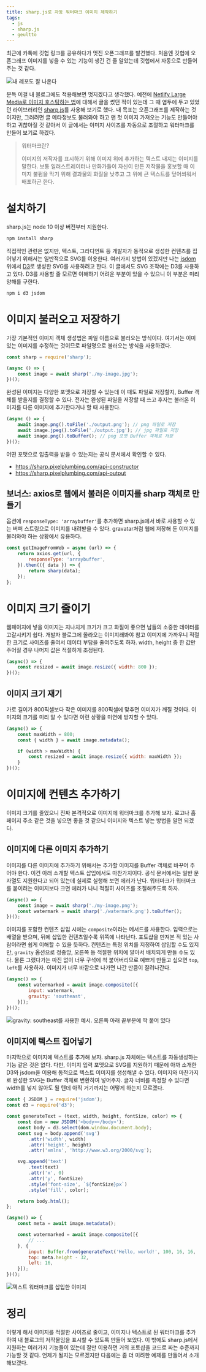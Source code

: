 ```yaml
---
title: sharp.js로 자동 워터마크 이미지 제작하기
tags:
  - js
  - sharp.js
  - geultto
---
```


최근에 카톡에 깃헙 링크를 공유하다가 멋진 오픈그래프를 발견했다. 처음엔 깃헙에 오픈그래프 이미지를 넣을 수 있는 기능이 생긴 건 줄 알았는데 깃헙에서 자동으로 만들어주는 것 같다.

![내 레포도 잘 나온다](./assets/opengraph.png)

문득 이걸 내 블로그에도 적용해보면 멋지겠다고 생각했다. 예전에 [Netlify Large Media로 이미지 호스팅하는 법](/post/netlify-large-media)에 대해서 글을 썼던 적이 있는데 그 때 염두에 두고 있었던 라이브러리인 [sharp.js](https://sharp.pixelplumbing.com)를 사용해 보기로 했다. 내 목표는 오픈그래프를 제작하는 것이지만, 그러려면 글 메타정보도 불러와야 하고 맨 첫 이미지 가져오는 기능도 만들어야 하고 귀찮아질 것 같아서 이 글에서는 이미지 사이즈를 자동으로 조절하고 워터마크를 만들어 보기로 하겠다.

> 워터마크란?
>
> 이미지의 저작자를 표시하기 위해 이미지 위에 추가하는 텍스트 내지는 이미지를 말한다. 보통 일러스트레이터나 만화가들이 자신이 만든 저작물을 홍보할 때 이미지 불펌을 막기 위해 결과물의 화질을 낮추고 그 위에 큰 텍스트를 덮어씌워서 배포하곤 한다.

# 설치하기

sharp.js는 node 10 이상 버전부터 지원한다.

```sh
npm install sharp
```

직접적인 관련은 없지만, 텍스트, 그라디언트 등 개발자가 동적으로 생성한 컨텐츠를 집어넣기 위해서는 일반적으로 SVG를 이용한다. 여러가지 방법이 있겠지만 나는 [jsdom](https://github.com/jsdom/jsdom) 위에서 [D3](https://d3js.org)로 생성한 SVG를 사용하려고 한다. 이 글에서도 SVG 조작에는 D3를 사용하고 있다. D3를 사용할 줄 모르면 이해하기 어려운 부분이 있을 수 있으니 이 부분은 미리 양해를 구한다.

```sh
npm i d3 jsdom
```

# 이미지 불러오고 저장하기

가장 기본적인 이미지 객체 생성법은 파일 이름으로 불러오는 방식이다. 여기서는 이미 있는 이미지를 수정하는 것이므로 파일명으로 불러오는 방식을 사용하겠다.

```js
const sharp = require('sharp');

(async () => {
	const image = await sharp('./my-image.jpg');
})();
```

완성된 이미지는 다양한 포맷으로 저장할 수 있는데 이 때도 파일로 저장할지, Buffer 객체를 받을지를 결정할 수 있다. 전자는 완성된 파일을 저장할 때 쓰고 후자는 불러온 이미지를 다른 이미지에 추가한다거나 할 때 사용한다.

```js
(async () => {
	await image.png().toFile('./output.png'); // png 파일로 저장
	await image.jpeg().toFile('./output.jpg'); // jpg 파일로 저장
	await image.png().toBuffer(); // png 포맷 Buffer 객체로 저장
})();
```

어떤 포맷으로 입출력을 받을 수 있는지는 공식 문서에서 확인할 수 있다.

- <https://sharp.pixelplumbing.com/api-constructor>
- <https://sharp.pixelplumbing.com/api-output>

## 보너스: axios로 웹에서 불러온 이미지를 sharp 객체로 만들기

옵션에 `responseType: 'arraybuffer'`를 추가하면 sharp.js에서 바로 사용할 수 있는 버퍼 스트링으로 이미지를 내려받을 수 있다. gravatar처럼 웹에 저장해 둔 이미지를 불러와야 하는 상황에서 유용하다.

```js
const getImageFromWeb = async (url) => {
    return axios.get(url, {
        responseType: 'arraybuffer',
    }).then(({ data }) => {
        return sharp(data);
    });
};
```

# 이미지 크기 줄이기

웹페이지에 넣을 이미지는 지나치게 크기가 크고 화질이 좋으면 남들의 소중한 데이터를 고갈시키기 쉽다. 개발자 블로그에 올라오는 이미지래봐야 참고 이미지에 가까우니 적절한 크기로 사이즈를 줄여서 데이터 부담을 줄여주도록 하자. width, height 중 한 값만 주어질 경우 나머지 값은 적절하게 조정된다.

```js
(async() => {
	const resized = await image.resize({ width: 800 });
})();
```

## 이미지 크기 재기

가로 길이가 800픽셀보다 작은 이미지를 800픽셀에 맞추면 이미지가 깨질 것이다. 이미지의 크기를 미리 알 수 있다면 이런 상황을 미연에 방지할 수 있다.

```js
(async() => {
	const maxWidth = 800;
	const { width } = await image.metadata();

	if (width > maxWidth) {
		const resized = await image.resize({ width: maxWidth });
	}
})();
```

# 이미지에 컨텐츠 추가하기

이미지 크기를 줄였으니 진짜 본격적으로 이미지에 워터마크를 추가해 보자. 로고나 홈페이지 주소 같은 것을 넣으면 좋을 것 같으니 이미지와 텍스트 넣는 방법을 알면 되겠다.

## 이미지에 다른 이미지 추가하기

이미지를 다른 이미지에 추가하기 위해서는 추가할 이미지를 Buffer 객체로 바꾸어 주어야 한다. 이건 아래 소개할 텍스트 삽입에서도 마찬가지이다. 공식 문서에서는 일반 문자열도 지원한다고 되어 있는데 실제로 실행해 보면 에러가 난다. 워터마크가 워터마크를 붙이려는 이미지보다 크면 에러가 나니 적절히 사이즈를 조절해주도록 하자.

```js
(async() => {
	const image = await sharp('./my-image.png');
	const watermark = await sharp('./watermark.png').toBuffer();
})();
```

이미지를 포함한 컨텐츠 삽입 시에는 `composite`이라는 메서드를 사용한다. 입력으로는 배열을 받으며, 뒤에 삽입한 컨텐츠일수록 위쪽에 나타난다. 포토샵을 만져본 적 있는 사람이라면 쉽게 이해할 수 있을 듯하다. 컨텐츠는 특정 위치를 지정하여 삽입할 수도 있지만, `gravity` 옵션으로 정중앙, 오른쪽 등 적절한 위치에 알아서 배치되게 만들 수도 있다. 물론 그랬다가는 마진 없이 너무 구석에 척 붙어버리므로 예쁘게 만들고 싶으면 `top`, `left`를 사용하자. 이미지가 너무 바깥으로 나가면 나간 만큼이 잘려나간다.

```js
(async() => {
	const watermarked = await image.composite([{
		input: watermark,
		gravity: 'southeast',
	}]);
})();
```

![gravity: southeast를 사용한 예시. 오른쪽 아래 끝부분에 딱 붙어 있다](./assets/gravity.png)

## 이미지에 텍스트 집어넣기

마지막으로 이미지에 텍스트를 추가해 보자. sharp.js 자체에는 텍스트를 자동생성하는 기능 같은 것은 없다. 다만, 이미지 입력 포맷으로 SVG를 지원하기 때문에 아까 소개한 D3와 jsdom을 이용해 동적으로 텍스트 이미지를 생성해낼 수 있다. 이미지와 마찬가지로 완성한 SVG는 Buffer 객체로 변환하여 넣어주자. 글자 너비를 측정할 수 있다면 width를 넣지 않아도 될 텐데 아직 거기까지는 어떻게 하는지 모르겠다.

```js
const { JSDOM } = require('jsdom');
const d3 = require('d3');

const generateText = (text, width, height, fontSize, color) => {
    const dom = new JSDOM('<body></body>');
    const body = d3.select(dom.window.document.body);
    const svg = body.append('svg')
        .attr('width', width)
        .attr('height', height)
        .attr('xmlns', 'http://www.w3.org/2000/svg');

    svg.append('text')
        .text(text)
        .attr('x', 0)
        .attr('y', fontSize)
        .style('font-size', `${fontSize}px`)
        .style('fill', color);

    return body.html();
};

(async() => {
	const meta = await image.metadata();

	const watermarked = await image.composite([{
		// ...
	}, {
		input: Buffer.from(generateText('Hello, world!', 100, 16, 16, 'white')),
		top: meta.height - 32,
		left: 16,
	}]);
})();
```

![텍스트 워터마크를 삽입한 이미지](./assets/text-watermark.png)

# 정리

이렇게 해서 이미지를 적절한 사이즈로 줄이고, 이미지나 텍스트로 된 워터마크를 추가하여 내 블로그의 저작물임을 표시할 수 있도록 만들어 보았다. 이 밖에도 sharp.js에서 지원하는 여러가지 기능들이 있는데 잘만 이용하면 거의 포토샵을 코드로 짜는 수준까지 가능할 것 같다. 언제가 될지는 모르겠지만 다음에는 좀 더 미려한 예제를 만들어서 소개해보겠다.
